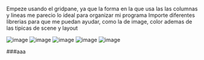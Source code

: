 Empeze usando el gridpane, ya que la forma en la que usa las las columnas y lineas me parecio lo ideal para organizar mi programa
Importe diferentes librerias para que me puedan ayudar, como la de image, color ademas de las tipicas de scene y layout

![image](https://github.com/kenyba15/tarea/assets/168501498/96a42fbb-8621-447e-8180-230b85099e45)
![image](https://github.com/kenyba15/tarea/assets/168501498/af930255-9201-44d7-b753-225a97334144)
![image](https://github.com/kenyba15/tarea/assets/168501498/f19ac93a-3868-49a9-86f8-c78e05689c50)
![image](https://github.com/kenyba15/tarea/assets/168501498/94f304a4-e054-421a-b06b-2d6ee2e4d212)
![image](https://github.com/kenyba15/tarea/assets/168501498/0b6dcd2d-7d52-4ec1-a1be-022b02196194)

###aaa
